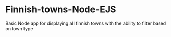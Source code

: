 # Finnish-towns-Node-EJS
Basic Node app for displaying all finnish towns with the ability to filter based on town type
